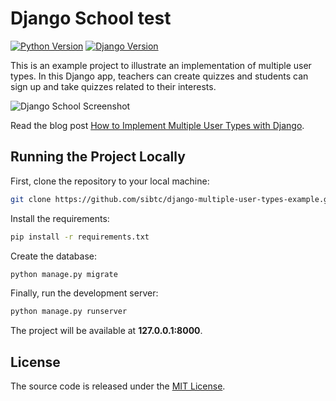 # Django School test

[![Python Version](https://img.shields.io/badge/python-3.6-brightgreen.svg)](https://python.org)
[![Django Version](https://img.shields.io/badge/django-2.0-brightgreen.svg)](https://djangoproject.com)

This is an example project to illustrate an implementation of multiple user types. In this Django app, teachers can create quizzes and students can sign up and take quizzes related to their interests.

![Django School Screenshot](https://simpleisbetterthancomplex.com/media/2018/01/teacher-quiz.png)

Read the blog post [How to Implement Multiple User Types with Django](https://simpleisbetterthancomplex.com/tutorial/2018/01/18/how-to-implement-multiple-user-types-with-django.html).

## Running the Project Locally

First, clone the repository to your local machine:

```bash
git clone https://github.com/sibtc/django-multiple-user-types-example.git
```

Install the requirements:

```bash
pip install -r requirements.txt
```

Create the database:

```bash
python manage.py migrate
```

Finally, run the development server:

```bash
python manage.py runserver
```

The project will be available at **127.0.0.1:8000**.


## License

The source code is released under the [MIT License](https://github.com/sibtc/django-multiple-user-types-example/blob/master/LICENSE).
